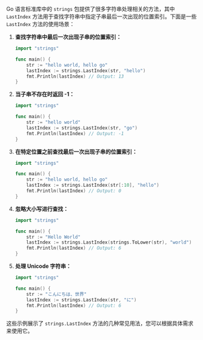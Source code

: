 Go 语言标准库中的 `strings` 包提供了很多字符串处理相关的方法，其中 `LastIndex` 方法用于查找字符串中指定子串最后一次出现的位置索引。下面是一些 `LastIndex` 方法的使用场景：

1. **查找字符串中最后一次出现子串的位置索引：**
   ```go
   import "strings"

   func main() {
       str := "hello world, hello go"
       lastIndex := strings.LastIndex(str, "hello")
       fmt.Println(lastIndex) // Output: 13
   }
   ```

2. **当子串不存在时返回 -1：**
   ```go
   import "strings"

   func main() {
       str := "hello world"
       lastIndex := strings.LastIndex(str, "go")
       fmt.Println(lastIndex) // Output: -1
   }
   ```

3. **在特定位置之前查找最后一次出现子串的位置索引：**
   ```go
   import "strings"

   func main() {
       str := "hello world, hello go"
       lastIndex := strings.LastIndex(str[:10], "hello")
       fmt.Println(lastIndex) // Output: 0
   }
   ```

4. **忽略大小写进行查找：**
   ```go
   import "strings"

   func main() {
       str := "Hello World"
       lastIndex := strings.LastIndex(strings.ToLower(str), "world")
       fmt.Println(lastIndex) // Output: 6
   }
   ```

5. **处理 Unicode 字符串：**
   ```go
   import "strings"

   func main() {
       str := "こんにちは、世界"
       lastIndex := strings.LastIndex(str, "に")
       fmt.Println(lastIndex) // Output: 6
   }
   ```

这些示例展示了 `strings.LastIndex` 方法的几种常见用法，您可以根据具体需求来使用它。